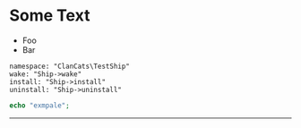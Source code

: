 Some Text
=========

* Foo
* Bar

```hip
namespace: "ClanCats\TestShip"
wake: "Ship->wake"
install: "Ship->install"
uninstall: "Ship->uninstall"
```

```php
echo "exmpale";
```

---